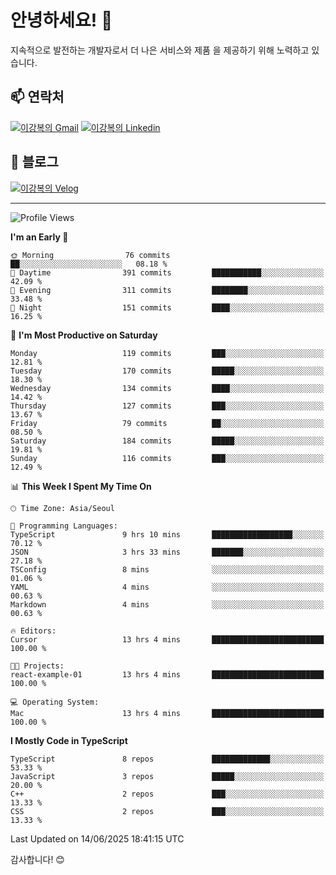 # 안녕하세요! 👋

지속적으로 발전하는 개발자로서 더 나은 서비스와 제품
을 제공하기 위해 노력하고 있습니다.

## 📫 연락처
[![이강복의 Gmail](https://img.shields.io/badge/Gmail-D14836?style=for-the-badge&logo=gmail&logoColor=white)](mailto:pmmm114@gmail.com)
[![이강복의 Linkedin](https://img.shields.io/badge/LinkedIn-0077B5?style=for-the-badge&logo=linkedin&logoColor=white)](https://www.linkedin.com/in/lkb0297)

## 📝 블로그
[![이강복의 Velog](https://img.shields.io/badge/Velog-ffffff?style=for-the-badge&logo=velog)](https://velog.io/@pmmm114/posts)

---
<!--START_SECTION:waka-->
![Profile Views](http://img.shields.io/badge/Profile%20Views-25-blue)

**I'm an Early 🐤** 

```text
🌞 Morning                76 commits          ██░░░░░░░░░░░░░░░░░░░░░░░   08.18 % 
🌆 Daytime                391 commits         ███████████░░░░░░░░░░░░░░   42.09 % 
🌃 Evening                311 commits         ████████░░░░░░░░░░░░░░░░░   33.48 % 
🌙 Night                  151 commits         ████░░░░░░░░░░░░░░░░░░░░░   16.25 % 
```
📅 **I'm Most Productive on Saturday** 

```text
Monday                   119 commits         ███░░░░░░░░░░░░░░░░░░░░░░   12.81 % 
Tuesday                  170 commits         █████░░░░░░░░░░░░░░░░░░░░   18.30 % 
Wednesday                134 commits         ████░░░░░░░░░░░░░░░░░░░░░   14.42 % 
Thursday                 127 commits         ███░░░░░░░░░░░░░░░░░░░░░░   13.67 % 
Friday                   79 commits          ██░░░░░░░░░░░░░░░░░░░░░░░   08.50 % 
Saturday                 184 commits         █████░░░░░░░░░░░░░░░░░░░░   19.81 % 
Sunday                   116 commits         ███░░░░░░░░░░░░░░░░░░░░░░   12.49 % 
```


📊 **This Week I Spent My Time On** 

```text
🕑︎ Time Zone: Asia/Seoul

💬 Programming Languages: 
TypeScript               9 hrs 10 mins       ██████████████████░░░░░░░   70.12 % 
JSON                     3 hrs 33 mins       ███████░░░░░░░░░░░░░░░░░░   27.18 % 
TSConfig                 8 mins              ░░░░░░░░░░░░░░░░░░░░░░░░░   01.06 % 
YAML                     4 mins              ░░░░░░░░░░░░░░░░░░░░░░░░░   00.63 % 
Markdown                 4 mins              ░░░░░░░░░░░░░░░░░░░░░░░░░   00.63 % 

🔥 Editors: 
Cursor                   13 hrs 4 mins       █████████████████████████   100.00 % 

🐱‍💻 Projects: 
react-example-01         13 hrs 4 mins       █████████████████████████   100.00 % 

💻 Operating System: 
Mac                      13 hrs 4 mins       █████████████████████████   100.00 % 
```

**I Mostly Code in TypeScript** 

```text
TypeScript               8 repos             █████████████░░░░░░░░░░░░   53.33 % 
JavaScript               3 repos             █████░░░░░░░░░░░░░░░░░░░░   20.00 % 
C++                      2 repos             ███░░░░░░░░░░░░░░░░░░░░░░   13.33 % 
CSS                      2 repos             ███░░░░░░░░░░░░░░░░░░░░░░   13.33 % 
```




 Last Updated on 14/06/2025 18:41:15 UTC
<!--END_SECTION:waka-->

감사합니다! 😊
